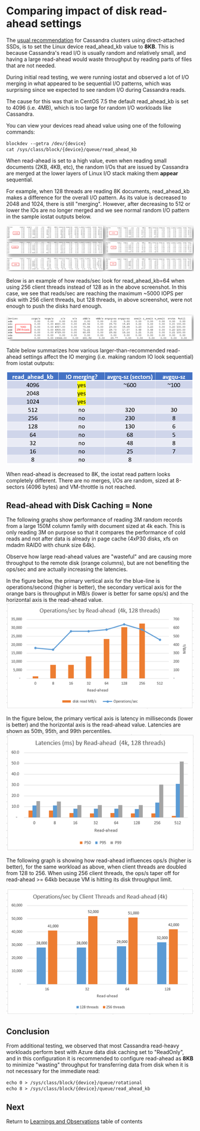 # Comparing impact of disk read-ahead settings

The [usual recommendation](https://docs.datastax.com/en/dse/5.1/dse-dev/datastax_enterprise/config/configRecommendedSettings.html#configOptimizeSsds__optimizeSsds) for Cassandra clusters using direct-attached SSDs, is to set the Linux device read_ahead_kb value to **8KB**. This is because Cassandra's read I/O is usually random and relatively small, and having a large read-ahead would waste throughput by reading parts of files that are not needed.

During initial read testing, we were running iostat and observed a lot of I/O merging in what appeared to be sequential I/O patterns, which was surprising since we expected to see random I/O during Cassandra reads. 

The cause for this was that in CentOS 7.5 the default read_ahead_kb is set to 4096 (i.e. 4MB), which is too large for random I/O workloads like Cassandra.

You can view your devices read ahead value using one of the following commands:

```
blockdev --getra /dev/{device}
cat /sys/class/block/{device}/queue/read_ahead_kb
```

When read-ahead is set to a high value, even when reading small documents (2KB, 4KB, etc), the random I/Os that are issued by Cassandra are merged at the lower layers of Linux I/O stack making them **appear** sequential.

For example, when 128 threads are reading 8K documents, read_ahead_kb makes a difference for the overall I/O pattern. As its value is decreased to 2048 and 1024, there is still "merging". However, after decreasing to 512 or lower the IOs are no longer merged and we see normal random I/O pattern in the sample iostat outputs below.

![iostat for various read-ahead values](../images/iostat-readaheads.png)

Below is an example of how reads/sec look for read_ahead_kb=64 when using 256 client threads instead of 128 as in the above screenshot. In this case, we see that reads/sec are reaching the maximum ~5000 IOPS per disk with 256 client threads, but 128 threads, in above screenshot, were not enough to push the disks hard enough.

![iostat for 64k read-ahead with 256 client threads](../images/iostat-readahead64.png)

Table below summarizes how various larger-than-recommended read-ahead settings affect the IO merging (i.e. making random IO look sequential) from iostat outputs:

![iostat read-ahead table](../images/iostat-readahead-table.png)

When read-ahead is decreased to 8K, the iostat read pattern looks completely different. There are no merges, I/Os are random, sized at 8-sectors (4096 bytes) and VM-throttle is not reached.

## Read-ahead with Disk Caching = None

The following graphs show performance of reading 3M random records from a large 150M column family with document sized at 4k each. This is only reading 3M on purpose so that it compares the performance of cold reads and not after data is already in page cache (4xP30 disks, xfs on mdadm RAID0 with chunk size 64k).

Observe how large read-ahead values are "wasteful" and are causing more throughput to the remote disk (orange columns), but are not benefiting the ops/sec and are actually increasing the latencies.

In the figure below, the primary vertical axis for the blue-line is operations/second (higher is better), the secondary vertical axis for the orange bars is throughput in MB/s (lower is better for same ops/s) and the horizontal axis is the read-ahead value.
![readahead ops/sec](../images/readahead-diskcaching-none-ops.png)

In the figure below, the primary vertical axis is latency in milliseconds (lower is better) and the horizontal axis is the read-ahead value. Latencies are shown as 50th, 95th, and 99th percentiles.
![readahead latency](../images/readahead-diskcaching-none-latency.png)

The following graph is showing how read-ahead influences ops/s (higher is better), for the same workload as above, when client threads are doubled from 128 to 256. When using 256 client threads, the ops/s taper off for read-ahead >= 64kb because VM is hitting its disk throughput limit.

![readahead client threads](../images/readahead-diskcaching-none-threads.png)

## Conclusion

From additional testing, we observed that most Cassandra read-heavy workloads perform best with Azure data disk caching set to "ReadOnly", and in this configuration it is recommended to configure read-ahead as **8KB** to minimize "wasting" throughput for transferring data from disk when it is not necessary for the immediate read:

```
echo 0 > /sys/class/block/{device}/queue/rotational
echo 8 > /sys/class/block/{device}/queue/read_ahead_kb
```

## Next

Return to [Learnings and Observations](../README.md#learnings-and-observations) table of contents

